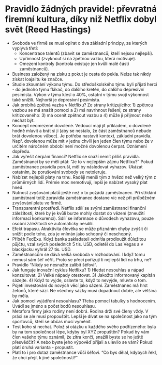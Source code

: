 # Pravidlo žádných pravidel: převratná firemní kultura, díky niž Netflix dobyl svět (Reed Hastings)
* Svoboda ve firmě se musí opírat o dva základní principy, ze kterých vyplývá třetí:
   - Koncentrace talentů (zbavit se zaměstnanců, kteří nejsou nejlepší).
   - Upřímnost (zvyknout si na zpětnou vazbu, která motivuje).
   - Omezení kontroly (kontrola existuje jen kvůli malé části zaměstnanců).
* Business založený na zisku z pokut je cesta do pekla. Nelze tak nikdy získat loajalitu ke značce.
* Studie zkoumání výkonu týmu. Do středoškolského týmu byli přijati herci - do jednoho týmu flákač, do dalšího kretén, do dalšího depresivní pesimista. Výkon v týmu klesl o 40%, ostatní v týmu svojí výkonnost také snížili. Nejhorší je depresivní pesimista.
* Jak probíhá zpětná vazba v Netflixu? Ze strany kritizujícího: 1) zpětnou vazbou se má snažit pomoci a 2) má navrhnout řešení; ze strany kritizovaného: 3) má ocenit zpětnout vazbu a 4) může ji přijmout nebo nechat být.
* Koncept neomezené dovolené. Vedoucí mají jít příkladem, o dovolené hodně mluvit a brát si ji (aby se nestalo, že část zaměstnanců nebude brát dovolenou vůbec). Je potřeba nastavit kontext, základní pravidla. Např. dovolenou může mít v jednu chvíli jen jeden člen týmu nebo že v určitém náročném období není možné dovolenou čerpat. Oznámení dopředu.
* Jak vyřešit čerpání financí? Netflix se snaží nemít příliš pravidla. Zaměstnanci by se měli ptát: “Je to v nejlepším zájmu Netflixu?” Pokud zaměstnanec pravidla poruší, měl by následovat vyhazov. Ukázat ostatním, že porušování svobody se netoleruje. 
* Nabízet nejlepší platy na trhu. Raději menší tým z hvězd než velký tým z průměrných lidí. Prémie moc nemotivují, lepší je nabízet vysoký plat hned.
* Nutnost zvyšování platů ještě než o to požádá zaměstnanec. Při střídání zaměstnaní totiž zpravidla zaměstnanec dostane víc než při průběžném zvyšování platu ve firmě.
* Transparentní prostředí. Netflix sdílí se svými zaměstnanci finanční záležitosti, které by je kvůli burze mohly dostat do vězení (zneužití informací konkurencí). Sdílí se informace o důvodech vyhazovu, pouze osobní záležitosti se automaticky nesdílí.
* Efekt trapasu. Atraktivita člověka se může přiznáním chyby zvýšit či snížit podle toho, zda je vnímán jako schopný či neschopný.
* Příběh FedExu. Když banka zakladateli odmítla prodloužit důležitou půjčtu, vzal svých posledních 5 tis. USD, odletěl do Las Vegas a v blackjacku vyhrál 27 tis. USD.
* Zaměstnancům se dává velká svoboda v rozhodování. I když tomu nemusí sám šéf věřit. Proto se přeci pořizují ti nejlepší lidi na trhu, ne?
* Pravidlo “Nikdy se nesnažte zalíbit šéfovi”.
* Jak funguje inovační cyklus Netflixu? 1) Hledat nesouhlas a nápad konzultovat. 2) Velké nápady otestovat. 3) Jakožto informovaný kapitán sázejte. 4) Když to vyjde, oslavte to, když to nevyjde, mluvte o tom.
* Pojetí investování do nových věcí jako sázení. Zaměstnanec má hrst žetonů, které sází. Ne všechny sázky musí dopadnout dobře, ale většina by měla.
* Jak pomoci vyjádření nesouhlasu? Třeba pomocí tabulky s hodnocením. Uvádí se jméno a počet bodů nesouhlasu.
* Metafora firmy jako rodiny není dobrá. Rodina drží své členy vždy. V práci se ale musí propouštět. Lepší je dívat se na společnost jako na tým sportovců, kteří se občas musí vyměnit.
* Test koho si nechat. Polož si otázku u každého svého podřízeného: byla by na tom společnost lépe, kdyby byl XYZ propuštěn? Pokud by vám člen vašeho týmu oznámil, že zítra končí, snažili byste se ho ještě přesvědčit? A nebo byste jeho výpověď přijali a ulevilo se vám? Pokud platí druhá varianta - propustit.
* Platí to i pro dotaz zaměstnance vůči šéfovi. “Co bys dělal, kdybych řekl, že chci přejít k jiné společnosti?”

